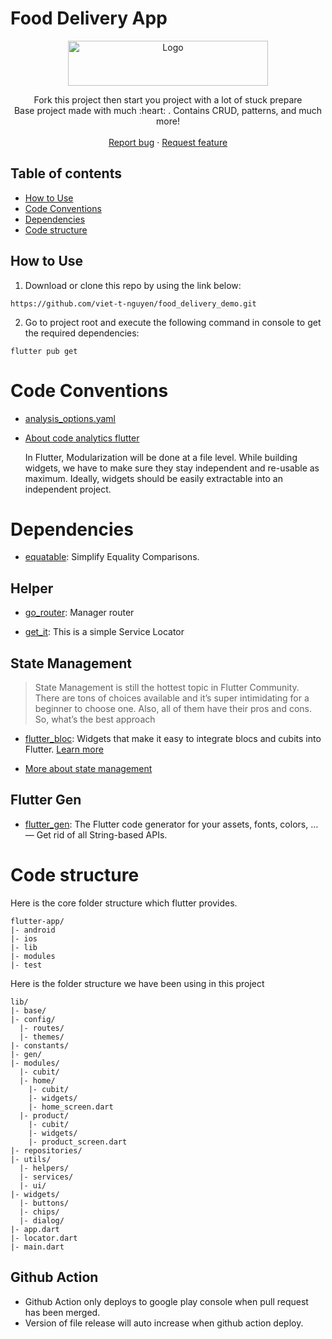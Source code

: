 # Food Delivery App

<p align="center">
  <a href="https://flutter.io/">
    <img src="https://storage.googleapis.com/cms-storage-bucket/ec64036b4eacc9f3fd73.svg" alt="Logo" width=320 height=72>
  </a>

  <!-- <h3 align="center">Flutter Boilerplate Project</h3> -->

  <p align="center">
    Fork this project then start you project with a lot of stuck prepare
    <br>
    Base project made with much  :heart: . Contains CRUD, patterns, and much more!
    <br>
    <br>
    <a href="https://github.com/viet-t-nguyen/food_delivery_demo/issues/new">Report bug</a>
    ·
    <a href="https://github.com/viet-t-nguyen/food_delivery_demo/issues/new">Request feature</a>
  </p>
</p>

## Table of contents

- [How to Use](#how-to-use)
- [Code Conventions](#code-conventions)
- [Dependencies](#dependencies)
- [Code structure](#code-structure)

## How to Use 

1. Download or clone this repo by using the link below:
  ```
  https://github.com/viet-t-nguyen/food_delivery_demo.git
  ```
2. Go to project root and execute the following command in console to get the required dependencies: 

  ```
  flutter pub get 
  ```

# Code Conventions
- [analysis_options.yaml](analysis_options.yaml)
- [About code analytics flutter](https://medium.com/flutter-community/effective-code-in-your-flutter-app-from-the-beginning-e597444e1273)

  In Flutter, Modularization will be done at a file level. While building widgets, we have to make sure they stay independent and re-usable as maximum. Ideally, widgets should be easily extractable into an independent project.


# Dependencies
- [equatable](https://pub.dev/packages/equatable): Simplify Equality Comparisons.

## Helper

- [go_router](https://pub.dev/packages/go_router): Manager router

- [get_it](https://pub.dev/packages/get_it): This is a simple Service Locator


## State Management
> State Management is still the hottest topic in Flutter Community. There are tons of choices available and it’s super intimidating for a beginner to choose one. Also, all of them have their pros and cons. So, what’s the best approach
- [flutter_bloc](https://pub.dev/packages/flutter_bloc): Widgets that make it easy to integrate blocs and cubits into Flutter. [Learn more](https://bloclibrary.dev/#/) 

- [More about state management](https://flutter.dev/docs/development/data-and-backend/state-mgmt/options)

## Flutter Gen
- [flutter_gen](https://pub.dev/packages/flutter_gen): The Flutter code generator for your assets, fonts, colors, … — Get rid of all String-based APIs.

# Code structure
Here is the core folder structure which flutter provides.
```
flutter-app/
|- android
|- ios
|- lib
|- modules
|- test
```
Here is the folder structure we have been using in this project

```
lib/
|- base/
|- config/
  |- routes/
  |- themes/
|- constants/
|- gen/
|- modules/
  |- cubit/
  |- home/
    |- cubit/
    |- widgets/
    |- home_screen.dart
  |- product/
    |- cubit/
    |- widgets/
    |- product_screen.dart
|- repositories/
|- utils/
  |- helpers/
  |- services/
  |- ui/
|- widgets/
  |- buttons/
  |- chips/
  |- dialog/
|- app.dart
|- locator.dart
|- main.dart
```

## Github Action
- Github Action only deploys to google play console when pull request has been merged.
- Version of file release will auto increase when github action deploy.